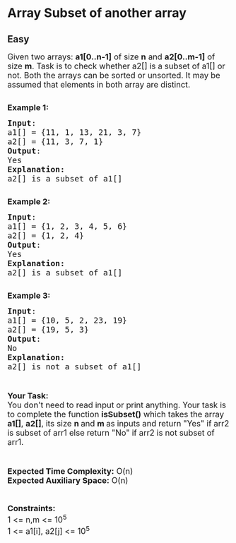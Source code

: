 # Array Subset of another array
## Easy 
<div class="problem-statement" style="user-select: auto;">
                <p style="user-select: auto;"></p><p style="user-select: auto;"><span style="font-size: 18px; user-select: auto;">Given two arrays: <strong style="user-select: auto;">a1[0..n-1]</strong> of size <strong style="user-select: auto;">n</strong> and <strong style="user-select: auto;">a2[0..m-1]</strong> of size <strong style="user-select: auto;">m</strong>. Task is to check whether a2[] is a subset of a1[] or not. Both the arrays can be sorted or unsorted.&nbsp;It may be assumed that elements in both array are distinct.</span><br style="user-select: auto;">
&nbsp;</p>

<p style="user-select: auto;"><span style="font-size: 18px; user-select: auto;"><strong style="user-select: auto;">Example 1:</strong></span></p>

<pre style="user-select: auto;"><span style="font-size: 18px; user-select: auto;"><strong style="user-select: auto;">Input</strong>:
a1[] = {11, 1, 13, 21, 3, 7}
a2[] = {11, 3, 7, 1}
<strong style="user-select: auto;">Output</strong>:
Yes
<strong style="user-select: auto;">Explanation:</strong>
a2[] is a subset of a1[]</span></pre>

<p style="user-select: auto;"><br style="user-select: auto;">
<span style="font-size: 18px; user-select: auto;"><strong style="user-select: auto;">Example 2:</strong></span></p>

<pre style="user-select: auto;"><span style="font-size: 18px; user-select: auto;"><strong style="user-select: auto;">Input</strong>:
a1[] = {1, 2, 3, 4, 5, 6}
a2[] = {1, 2, 4}
<strong style="user-select: auto;">Output</strong>:
Yes
<strong style="user-select: auto;">Explanation:</strong>
a2[] is a subset of a1[]</span></pre>

<p style="user-select: auto;"><br style="user-select: auto;">
<span style="font-size: 18px; user-select: auto;"><strong style="user-select: auto;">Example 3:</strong></span></p>

<pre style="user-select: auto;"><span style="font-size: 18px; user-select: auto;"><strong style="user-select: auto;">Input</strong>:
a1[] = {10, 5, 2, 23, 19}
a2[] = {19, 5, 3}<strong style="user-select: auto;">
Output</strong>:
No<strong style="user-select: auto;">
Explanation:</strong>
a2[] is not a subset of a1[]</span></pre>

<p style="user-select: auto;">&nbsp;</p>

<p style="user-select: auto;"><span style="font-size: 18px; user-select: auto;"><strong style="user-select: auto;">Your Task:&nbsp;&nbsp;</strong><br style="user-select: auto;">
You don't need to read input or print anything. Your task is to complete the function <strong style="user-select: auto;">isSubset()</strong>&nbsp;which takes the array <strong style="user-select: auto;">a1[]</strong>, <strong style="user-select: auto;">a2[]</strong>, its size <strong style="user-select: auto;">n </strong>and <strong style="user-select: auto;">m </strong>as inputs and return "Yes" if arr2 is subset of arr1 else return "No" if arr2 is not subset of arr1.</span></p>

<p style="user-select: auto;">&nbsp;</p>

<p style="user-select: auto;"><span style="font-size: 18px; user-select: auto;"><strong style="user-select: auto;">Expected Time Complexity:</strong> O(n)<br style="user-select: auto;">
<strong style="user-select: auto;">Expected Auxiliary Space:</strong> O(n)<br style="user-select: auto;">
<br style="user-select: auto;">
<br style="user-select: auto;">
<strong style="user-select: auto;">Constraints:</strong><br style="user-select: auto;">
1 &lt;= n,m &lt;= 10<sup style="user-select: auto;">5</sup><br style="user-select: auto;">
1 &lt;= a1[i], a2[j] &lt;= 10<sup style="user-select: auto;">5</sup></span><br style="user-select: auto;">
<br style="user-select: auto;">
<br style="user-select: auto;">
<br style="user-select: auto;">
&nbsp;</p>

<p style="user-select: auto;">&nbsp;</p>
 <p style="user-select: auto;"></p>
            </div>